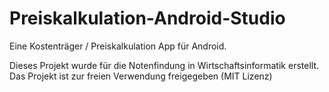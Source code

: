 # Preiskalkulation-Android-Studio
Eine Kostenträger / Preiskalkulation App für Android.

Dieses Projekt wurde für die Notenfindung in Wirtschaftsinformatik erstellt.
Das Projekt ist zur freien Verwendung freigegeben (MIT Lizenz)
